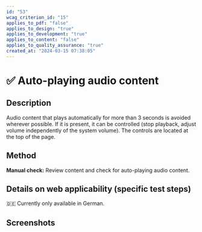 ```yaml
---
id: "53"
wcag_criterion_id: "15"
applies_to_pdf: "false"
applies_to_design: "true"
applies_to_development: "true"
applies_to_content: "false"
applies_to_quality_assurance: "true"
created_at: "2024-03-15 07:38:05"
---
```


# ✅ Auto-playing audio content

## Description

Audio content that plays automatically for more than 3 seconds is avoided wherever possible. If it is present, it can be controlled (stop playback, adjust volume independently of the system volume). The controls are located at the top of the page.

## Method

**Manual check:** Review content and check for auto-playing audio content.

## Details on web applicability (specific test steps)

🇩🇪 Currently only available in German.

## Screenshots


